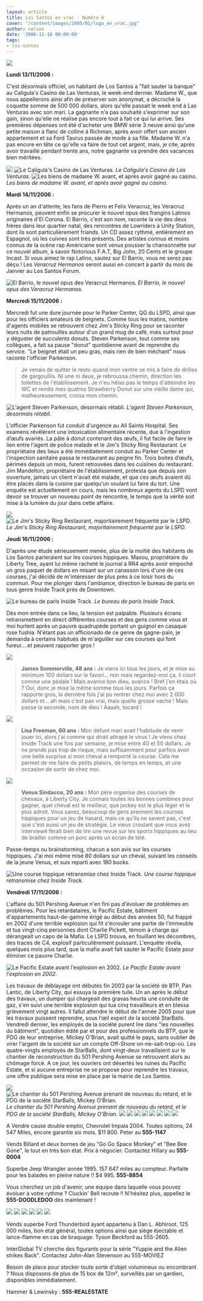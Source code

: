 ```yaml
---
layout: article
title: Los Santos en vrac - Numéro 6
cover: "/content/images/2005/01/logo_en_vrac.jpg"
author: nelson
date: '2006-11-18 00:00:00'
tags:
- los-santos
---
```


![](/content/images/2005/01/envracnewtitle.jpg)

**Lundi 13/11/2006 :**

C'est désormais officiel, un habitant de Los Santos a "fait sauter la banque" au Caligula's Casino de Las Venturas, le week-end dernier. Madame W., que nous appellerons ainsi afin de préserver son anonymat, a décroché la coquette somme de&nbsp;500 000 dollars, alors qu'elle passait le week end à Las Venturas avec son mari. La gagnante n'a pas souhaité s'exprimer sur son gain, sinon qu'elle ne réalise pas encore tout à fait ce qui lui arrive. Ses premières dépenses ont été d'acheter une BMW série 3 neuve ainsi qu'une petite maison à flanc de colline à Richman, après avoir offert son ancien appartement et sa Ford Taurus passée de mode à sa fille. Madame W. n'a pas encore en tête ce qu'elle va faire de tout cet argent, mais, je cite, après avoir travaillé pendant trente ans, notre gagnante va prendre des vacances bien méritées.

![](/content/images/2005/01/calilili.jpg)
![Le Caligula's Casino de Las Venturas.](/content/images/2005/01/calilili2.jpg)
_Le Caligula's Casino de Las Venturas._[](/content/images/2005/01/wavant.jpg)
![Les biens de madame W. avant, et après avoir gagné au casino.](/content/images/2005/01/wapres.jpg)
_Les biens de madame W. avant, et après avoir gagné au casino._

**Mardi 14/11/2006 :**

Après un an d'attente, les fans de Pierro et Felix Veracruz, les Veracruz Hermanos, peuvent enfin se procurer le nouvel opus des frangins Latinos originaires d'El Corona. El Barrio, c'est son nom, raconte la vie des deux frères dans leur quartier natal, des rencontres de Lowriders à Unity Station, dont ils sont particulièrement friands. Un CD assez rythmé, entièrement en Espagnol, où les cuivres sont très présents. Des artistes connus et moins connus de la scène rap Américaine sont venus pousser la chansonnette sur ce nouvel album, à savoir Notorious F.A.T, Big John, 20 Cents et le groupe Incast. Si vous aimez le rap Latino, sautez sur El Barrio, vous ne serez pas déçu ! Les _Veracruz Hermanos_ seront aussi en concert à partir du mois de Janvier au Los Santos Forum.

![El Barrio, le nouvel opus des Veracruz Hermanos.](/content/images/2005/01/veracruz.jpg)
_El Barrio, le nouvel opus des Veracruz Hermanos._

**Mercredi 15/11/2006 :**

Mercredi fut une dure journée pour le Parker Center, QG du LSPD, ainsi que pour les officiers amateurs de beignets. Comme tous les matins, nombre d'agents mobiles se retrouvent chez Jim's Sticky Ring pour se raconter leurs nuits de patrouilles autour d'un grand mug de café, mais surtout pour y déguster de succulents donuts. Steven Parkenson, tout comme ses collègues, a fait sa pause "donut" quotidienne avant de reprendre du service. "Le beignet était un peu gras, mais rien de bien méchant" nous raconte l'officier Parkenson.

> Je venais de quitter le resto quand mon ventre se mis à faire de drôles de gargouillis. Ni une ni deux, je rebroussa chemin, direction les toilettes de l'établissement. Je n'eu hélas pas le temps d'atteindre les WC et rendis mes quatres Strawberry Donut sur une vieille dame qui, malheureusement, croisa mon chemin.

![L'agent Steven Parkenson, desormais rétabli.](/content/images/2005/01/hmmdonuts3.jpg)
_L'agent Steven Parkenson, desormais rétabli._

L'officier Parkenson fut conduit d'urgence au All Saints Hospital. Ses examens révélèrent une intoxication alimentaire récente, due à l'ingestion d’œufs avariés. La pâte à donut contenant des œufs, il fut facile de faire le lien entre l'agent de police malade et le Jim's Sticky Ring Restaurant. Le propriétaire des lieux&nbsp;a&nbsp;été&nbsp;immédiatement conduit au Parker Center et l'inspection sanitaire passa le restaurant au peigne fin. Trois boites d’œufs, périmés depuis un mois, furent retrouvées dans les cuisines du restaurant. Jim Mandelton, propriétaire de l'établissement, protesta que depuis son ouverture, jamais un client n'avait été malade, et que ces œufs avaient dû être placés dans la cuisine par quelqu'un voulant lui faire du tort. Une enquête est actuellement en cours, mais les nombreux agents du LSPD vont devoir se trouver un nouveau point de rencontre, le temps que la vérité soit mise à la lumière du jour dans cette affaire.

![](/content/images/2005/01/hmmdonuts2.jpg)
![Le Jim's Sticky Ring Restaurant, majoritairement fréquenté par le LSPD.](/content/images/2005/01/hmmdonuts.jpg)
_Le Jim's Sticky Ring Restaurant, majoritairement fréquenté par le LSPD._[](/content/images/2005/01/cashceleb.jpg)

**Jeudi 16/11/2006 :**

D'après une étude sérieusement menée, plus de la moitié des habitants de Los Santos parieraient sur les courses hippiques. Maxou, propriétaire du Liberty Tree, ayant lui même racheté le journal à RR4 après avoir empoché un gros paquet de dollars en misant sur un canasson lors d'une de ces courses, j'ai décidé de m'intéresser de plus près à ce loisir hors du commun. Pour me plonger dans l'ambiance, direction le bureau de paris en tous genre Inside Track près de Downtown.

![Le bureau de paris Inside Track.](/content/images/2005/01/courseshippiques.jpg)
_Le bureau de paris Inside Track._

Dès mon entrée dans ce lieu, la tension est palpable. Plusieurs écrans retransmettent en direct différentes courses et des gens comme vous et moi hurlent après un pauvre quadrupède portant un guignol en casaque rose fushia. N'étant pas un afficionado de ce genre de gagne-pain, je demanda à certains habitués de m'aiguiller sur ces courses qui font fureur....et peuvent rapporter gros !

![](/content/images/2005/01/courseshippiques4.jpg)

> **James Sommerville, 48 ans :** Je viens ici tous les jours, et je mise au minimum 100 dollars sur le favori... non mais regardez-moi ça, il court comme une pédale ! Mais avance bon dieu, avance ! Bref j'en étais où ? Oui, donc je mise la même somme tous les jours. Parfois ça rapporte gros, la dernière fois j'ai pu rentrer chez moi avec 2 000 dollars et....ah mais c'est pas vrai, mais quelle grosse vache ! Mais passe la seconde, nom de dieu ! Aaaah, tocard !

![](/content/images/2005/01/courseshippiques3.jpg)

> **Lisa Freeman, 60 ans :** Mon défunt mari avait l'habitude de venir jouer ici, alors j'ai comme qui dirait attrapé le virus ! Je viens chez Inside Track une fois par semaine, je mise entre 40 et 50 dollars. Je ne prends pas trop de risque, mais suffisamment pour parfois avoir une belle surprise si mon cheval a remporté la course. Cela me permet de me faire de petits plaisirs, de temps en temps, et une occasion de sortir de chez moi.

![](/content/images/2005/01/courseshippiques2.jpg)

> **Venus Sindacco, 20 ans :** Mon père organise des courses de chevaux, à Liberty City. Je connais toutes les bonnes combines pour gagner, quel cheval est le meilleur, que jockey est le plus léger et le plus adroit. Vous savez, beaucoup de gens prennent les courses hippiques pour un jeu de hasard, mais ce qu'ils ne savent pas, c'est que c'est aussi un jeu de stratégie. Le vieux croulant que vous avez interviewé ferait bien de lire une revue sur les sports hippiques au lieu de brailler comme un porc après un écran de télé.

Passe-temps ou brainstorming, chacun&nbsp;a son avis sur les courses hippiques. J'ai moi même misé 80 dollars sur un cheval, suivant les conseils de la jeune Venus, et suis reparti avec 180 bucks.

![Une course hippique retransmise chez Inside Track.](/content/images/2005/01/courseshippiques5.jpg)
_Une course hippique retransmise chez Inside Track._

**Vendredi 17/11/2006 :**

L'affaire du 501 Pershing Avenue n'en fini pas d'évoluer de problèmes en problèmes. Pour les retardataires, le Pacific Estate, bâtiment d'appartements haut-de-gamme érigé au début des années 50, fut frappé en 2002 d'une terrible explosion qui fit s'écrouler une partie de l'immeuble et tua vingt-cinq personnes dont Charlie Pickett, témoin à charge qui dérangeait un capo de la Mafia. Le LSPD trouva, en fouillant les décombres, des traces de C4, explosif particulièrement puissant. L'enquête révéla, quelques mois plus tard, que la mafia avait fait sauter le Pacific Estate pour éliminer ce pauvre Charlie.

![Le Pacific Estate avant l'explosion en 2002.](/content/images/2005/01/housebefore.jpg)
_Le Pacific Estate avant l'explosion en 2002._

Les travaux de déblayage ont débutés fin 2003 par la société de BTP, Pan Lantic, de Liberty City, qui essuya la première tuile. Un an après le début des travaux, un dumper qui chargeait des gravas heurta une conduite de gaz, s'en suivi une terrible explosion qui tua cinq travailleurs et en blessa grièvement vingt autres. Il fallut attendre le début de l'année 2005 pour que les travaux puissent reprendre, sous l’œil expert de la société StarBalls. Vendredi dernier, les employés de la société purent lire dans "les nouvelles du bâtiment", quotidien édité par et pour des professionnels du BTP, que le PDG de leur entreprise, Mickey O'Brian, avait quitté le pays, sans oublier de virer l'argent de la société sur un compte Off-Shore on-ne-sait-trop-où. Les quatre-vingts employés de StarBalls, dont vingt-deux travaillaient sur le chantier de reconstruction du 501 Pershing Avenue se retrouvent alors au chômage forcé. A ce jour, les ouvriers ont désertés les ruines du Pacific Estate, et si aucune entreprise ne se propose pour reprendre les travaux, une offre publique sera mise en place par la mairie de Los Santos.

![](/content/images/2005/01/chantier.jpg)
![Le chantier du 501 Pershing Avenue prenant de nouveau du retard, et le PDG de la société StarBalls, Mickey O'Brian.](/content/images/2005/01/chantier2.jpg)
_Le chantier du 501 Pershing Avenue prenant de nouveau du retard, et le PDG de la société StarBalls, Mickey O'Brian._[](/content/images/2005/01/pannonces2.jpg)
![](/content/images/2005/01/pimpala2.jpg)
![](/content/images/2005/01/pimpala.jpg)
![](/content/images/2005/01/pimpala3.jpg)
![](/content/images/2005/01/billard.jpg)
![](/content/images/2005/01/bornesdejeu.jpg)
![](/content/images/2005/01/jeep.jpg)
![](/content/images/2005/01/jeep2.jpg)
![](/content/images/2005/01/cluckinrecrute.jpg)

A Vendre cause double emploi, Chevrolet Impala 2004. Toutes options, 24 547 Miles, encore garantie six mois. $11 800. Peter au **555-1147**

Vends Billard et deux bornes de jeu "Go Go Space Monkey" et "Bee Bee Gone", le tout en très bon état. Prix à négocier. Contactez Hillary au **555-0004**

Superbe Jeep Wrangler année 1995. 157 647 miles au compteur. Parfaite pour les balades en pleine nature !! $4 995. **555-8854**

Vous cherchez un job d'avenir, une équipe dans laquelle vous pouvez évoluer à votre rythme ? Cluckin' Bell recrute !! N'hésitez plus, appellez le **555-DOODLEDOO** dès maintenant !

![](/content/images/2005/01/thunderbird.jpg)
![](/content/images/2005/01/thunderbird2.jpg)
![](/content/images/2005/01/interglobcasting.jpg)
![](/content/images/2005/01/safetystorage.jpg)
![](/content/images/2005/01/hammer.jpg)
![](/content/images/2005/01/ltannonce.jpg)

Vends superbe Ford Thunderbird ayant appartenu&nbsp;à Dan L. Abhiroot. 125 000 miles, bon état général, toutes options ainsi que siège éjectable et lance-flamme en cas de braquage. Tyson Beckford au 555-2605.

InterGlobal TV cherche des figurants pour la série "Yuppie and the Alien strikes Back". Contactez John-Alan Stevenson au 555-MOVIEZ

Besoin de place pour stocker toute sorte d'objet volumineux ou encombrant ? Nous disposons de plus de 15 box de 12m², surveillés par un gardien, disponibles immédiatement.

Hammer & Lewinsky : **555-REALESTATE**